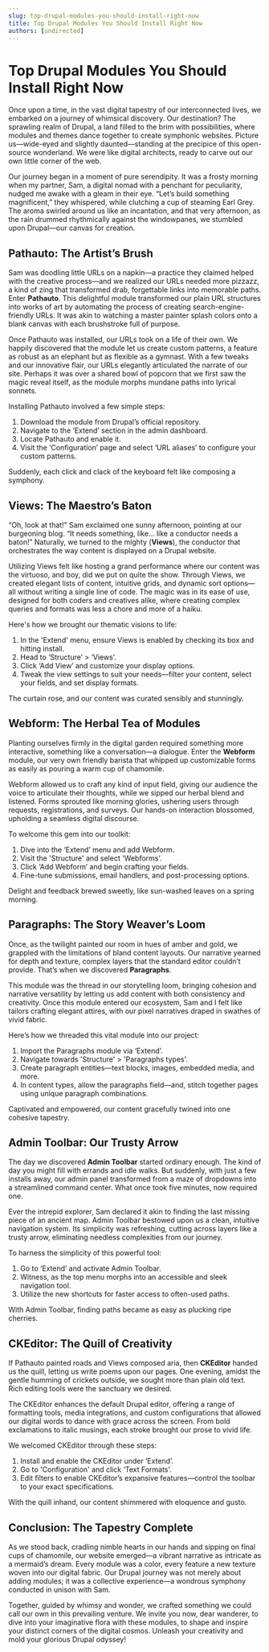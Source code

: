 ```yaml
---
slug: top-drupal-modules-you-should-install-right-now
title: Top Drupal Modules You Should Install Right Now
authors: [undirected]
---
```



# Top Drupal Modules You Should Install Right Now

Once upon a time, in the vast digital tapestry of our interconnected lives, we embarked on a journey of whimsical discovery. Our destination? The sprawling realm of Drupal, a land filled to the brim with possibilities, where modules and themes dance together to create symphonic websites. Picture us—wide-eyed and slightly daunted—standing at the precipice of this open-source wonderland. We were like digital architects, ready to carve out our own little corner of the web.

Our journey began in a moment of pure serendipity. It was a frosty morning when my partner, Sam, a digital nomad with a penchant for peculiarity, nudged me awake with a gleam in their eye. “Let’s build something magnificent,” they whispered, while clutching a cup of steaming Earl Grey. The aroma swirled around us like an incantation, and that very afternoon, as the rain drummed rhythmically against the windowpanes, we stumbled upon Drupal—our canvas for creation.

## Pathauto: The Artist’s Brush

Sam was doodling little URLs on a napkin—a practice they claimed helped with the creative process—and we realized our URLs needed more pizzazz, a kind of zing that transformed drab, forgettable links into memorable paths. Enter **Pathauto**. This delightful module transformed our plain URL structures into works of art by automating the process of creating search-engine-friendly URLs. It was akin to watching a master painter splash colors onto a blank canvas with each brushstroke full of purpose.

Once Pathauto was installed, our URLs took on a life of their own. We happily discovered that the module let us create custom patterns, a feature as robust as an elephant but as flexible as a gymnast. With a few tweaks and our innovative flair, our URLs elegantly articulated the narrate of our site. Perhaps it was over a shared bowl of popcorn that we first saw the magic reveal itself, as the module morphs mundane paths into lyrical sonnets.

Installing Pathauto involved a few simple steps: 

1. Download the module from Drupal’s official repository.
2. Navigate to the ‘Extend’ section in the admin dashboard.
3. Locate Pathauto and enable it. 
4. Visit the ‘Configuration’ page and select ‘URL aliases’ to configure your custom patterns.

Suddenly, each click and clack of the keyboard felt like composing a symphony.

## Views: The Maestro’s Baton

“Oh, look at that!” Sam exclaimed one sunny afternoon, pointing at our burgeoning blog. “It needs something, like... like a conductor needs a baton!” Naturally, we turned to the mighty (**Views**), the conductor that orchestrates the way content is displayed on a Drupal website.

Utilizing Views felt like hosting a grand performance where our content was the virtuoso, and boy, did we put on quite the show. Through Views, we created elegant lists of content, intuitive grids, and dynamic sort options— all without writing a single line of code. The magic was in its ease of use, designed for both coders and creatives alike, where creating complex queries and formats was less a chore and more of a haiku.

Here's how we brought our thematic visions to life:
 
1. In the 'Extend' menu, ensure Views is enabled by checking its box and hitting install.
2. Head to ‘Structure’ > ‘Views’.
3. Click ‘Add View’ and customize your display options.
4. Tweak the view settings to suit your needs—filter your content, select your fields, and set display formats.

The curtain rose, and our content was curated sensibly and stunningly.

## Webform: The Herbal Tea of Modules

Planting ourselves firmly in the digital garden required something more interactive, something like a conversation—a dialogue. Enter the **Webform** module, our very own friendly barista that whipped up customizable forms as easily as pouring a warm cup of chamomile.

Webform allowed us to craft any kind of input field, giving our audience the voice to articulate their thoughts, while we sipped our herbal blend and listened. Forms sprouted like morning glories, ushering users through requests, registrations, and surveys. Our hands-on interaction blossomed, upholding a seamless digital discourse.

To welcome this gem into our toolkit:
 
1. Dive into the ‘Extend’ menu and add Webform.
2. Visit the 'Structure' and select 'Webforms'.
3. Click ‘Add Webform’ and begin crafting your fields.
4. Fine-tune submissions, email handlers, and post-processing options.

Delight and feedback brewed sweetly, like sun-washed leaves on a spring morning.

## Paragraphs: The Story Weaver’s Loom

Once, as the twilight painted our room in hues of amber and gold, we grappled with the limitations of bland content layouts. Our narrative yearned for depth and texture, complex layers that the standard editor couldn’t provide. That’s when we discovered **Paragraphs**.

This module was the thread in our storytelling loom, bringing cohesion and narrative versatility by letting us add content with both consistency and creativity. Once this module entered our ecosystem, Sam and I felt like tailors crafting elegant attires, with our pixel narratives draped in swathes of vivid fabric.

Here’s how we threaded this vital module into our project:
 
1. Import the Paragraphs module via ‘Extend’.
2. Navigate towards 'Structure' > 'Paragraphs types'. 
3. Create paragraph entities—text blocks, images, embedded media, and more.
4. In content types, allow the paragraphs field—and, stitch together pages using unique paragraph combinations.

Captivated and empowered, our content gracefully twined into one cohesive tapestry.

## Admin Toolbar: Our Trusty Arrow

The day we discovered **Admin Toolbar** started ordinary enough. The kind of day you might fill with errands and idle walks. But suddenly, with just a few installs away, our admin panel transformed from a maze of dropdowns into a streamlined command center. What once took five minutes, now required one.

Ever the intrepid explorer, Sam declared it akin to finding the last missing piece of an ancient map. Admin Toolbar bestowed upon us a clean, intuitive navigation system. Its simplicity was refreshing, cutting across layers like a trusty arrow, eliminating needless complexities from our journey. 

To harness the simplicity of this powerful tool:
 
1. Go to ‘Extend’ and activate Admin Toolbar.
2. Witness, as the top menu morphs into an accessible and sleek navigation tool.
3. Utilize the new shortcuts for faster access to often-used paths.

With Admin Toolbar, finding paths became as easy as plucking ripe cherries.

## CKEditor: The Quill of Creativity

If Pathauto painted roads and Views composed aria, then **CKEditor** handed us the quill, letting us write poems upon our pages. One evening, amidst the gentle humming of crickets outside, we sought more than plain old text. Rich editing tools were the sanctuary we desired.

The CKEditor enhances the default Drupal editor, offering a range of formatting tools, media integrations, and custom configurations that allowed our digital words to dance with grace across the screen. From bold exclamations to italic musings, each stroke brought our prose to vivid life.

We welcomed CKEditor through these steps:
 
1. Install and enable the CKEditor under ‘Extend’.
2. Go to 'Configuration' and click ‘Text Formats’.
3. Edit filters to enable CKEditor’s expansive features—control the toolbar to your exact specifications.

With the quill inhand, our content shimmered with eloquence and gusto.

## Conclusion: The Tapestry Complete

As we stood back, cradling nimble hearts in our hands and sipping on final cups of chamomile, our website emerged—a vibrant narrative as intricate as a mermaid’s dream. Every module was a color, every feature a new texture woven into our digital fabric. Our Drupal journey was not merely about adding modules; it was a collective experience—a wondrous symphony conducted in unison with Sam.

Together, guided by whimsy and wonder, we crafted something we could call our own in this prevailing venture. We invite you now, dear wanderer, to dive into your imaginative flora with these modules, to shape and inspire your distinct corners of the digital cosmos. Unleash your creativity and mold your glorious Drupal odyssey!
```